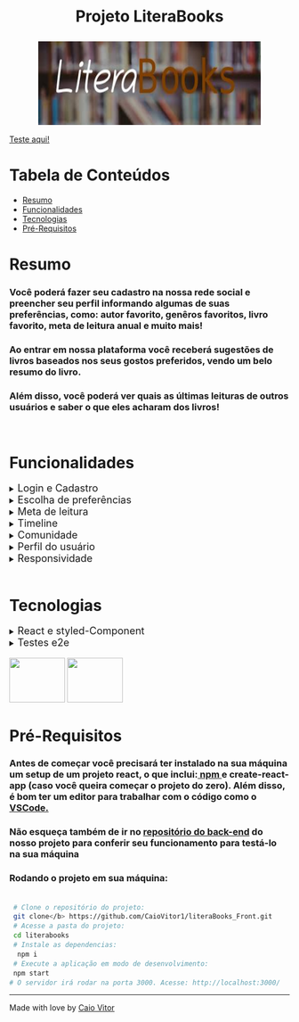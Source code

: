 # <p align = "center"> Projeto LiteraBooks </p>

<p align="center">
<img height="150" width="400" src="./src/assets/images/readme_img.jpeg"> <br>
</p>

<a href='https://literabooks.vercel.app/'>  Teste aqui!</a>

# Tabela de Conteúdos

* [Resumo](#resumo)
* [Funcionalidades](#funcionalidades)
* [Tecnologias](#tecnologias)
* [Pré-Requisitos](#pre-requisitos)

# Resumo
 <h3>Você poderá fazer seu cadastro na nossa rede social e preencher seu perfil informando algumas de suas preferências, como: autor favorito, genêros favoritos, livro favorito, meta de leitura anual e muito mais!</h3>
<h3>  Ao entrar em nossa plataforma você receberá sugestões de livros baseados nos seus gostos preferidos, vendo um belo resumo do livro. </h3> 
<h3>  Além disso, você poderá ver quais as últimas leituras de outros usuários e saber o que eles acharam dos livros! </h3><br>


# Funcionalidades
<details>
    <summary><font size="4">Login e Cadastro </font></summary>
   
</details>

<details>
    <summary><font size="4">Escolha de preferências</font></summary>
   <h3> -  Ao realizar o cadastro você fornece informações sobre seus gostos literários que ficaram salvos no nosso banco de dados e será usado para nos ajudar a fornecer as melhores indicações de livros para você! 🙂</h3>
   

</details>

<details>
    <summary><font size="4">Meta de leitura</font></summary>
   <h3> -  Aqui você nos dirá quantos livros pretende ler esse ano. </h3>
   <h3> -  Que tal se desafiar e tentar bater a meta? 😉 </h3> 
</details>

<details>
    <summary><font size="4">Timeline</font></summary>
   <h3> -  Aqui você terá uma série de indicações literárias para você. Tudo isso pensado e personalizado especialmente para você! </h3>
   <h3> -  Clique nas nossas indicações e veja um breve resumo do livro, quem sabe ele não pode ser sua próxima leitura? 🙃 </h3>
  
</details>

<details>
    <summary><font size="4">Comunidade</font></summary>
   <h3> -  Na página de nossa comunidade você poderá ver quais nossos outro usuários que são leitores assíduos assim como você!</h3>
   <h3> -  Conheça os gêneros literários preferidos de seus amigos!</h3> 
   <h3> -  Veja qual livro e autor preferido do seus amigos!</h3> 
</details> 

<details>
    <summary><font size="4">Perfil do usuário</font></summary>
   <h3> -  Aqui você verá um resumo de seus gostos literários preferidos </h3>
   <h3> -  Veja também quais as resenhas literárias você já escreveu </h3>
   <h3> -  Não escreveu nenhuma? Não perde tempo, faz aquele resumo bem legal do seu livro preferido e convença seus amigos a lerem também!! </h3>
</details>
<details>
    <summary><font size="4"> Responsividade</font></summary>
   <h3>   Que tal acessar nossa plataforma do seu celular? Ou do seu tableta? Ou então você é do tipo que prefere computador?  </h3>
   <h3>  Não importa, aqui você fica livre para acessar nossa rede social de onde você quiser, pois nosso site é totalmente responsivo.  </h3>
</details>


<br>

# Tecnologias

<details>
    <summary><font size="4">React e styled-Component</font></summary>
  <h3> Nesse projeto fizemos uma Single-Page Application (SPA) para uma rede social onde usuário compartilham suas experiências literárias, usando React Router, styled component e consumindo uma API!</h3>
</details>

<details>
    <summary><font size="4">Testes e2e</font></summary>
  <h3> Realizamos testes de ponta a ponta utilizando a tecnologia cypress para testarmos a integração do nosso front-end e do nosso Back-End e garantir o correto funcionamento da nossa rede social.</h3>
</details>

<br>
<div display='flex'>
<img  height="80" width="100" src="https://cdn.jsdelivr.net/gh/devicons/devicon/icons/react/react-original-wordmark.svg" /> 
<img height="80" width="100" src="https://cdn.jsdelivr.net/gh/devicons/devicon/icons/jest/jest-plain.svg" />
</div>


# Pré-Requisitos


<h3> Antes de começar você precisará ter instalado na sua máquina um setup de um projeto react, o que inclui:<a href='https://www.devmedia.com.br/como-instalar-o-node-js-npm-e-o-react-no-windows/40329'> npm </a> e create-react-app (caso você queira começar o projeto do zero). Além disso, é bom ter um editor para trabalhar com o código como o <a href='https://code.visualstudio.com/download' > VSCode.</a> </h3>
<h3> Não esqueça também de ir no <a href='https://github.com/CaioVitor1/literaBooks_back' > repositório do back-end</a> do nosso projeto para conferir seu funcionamento para testá-lo na sua máquina  </h3>
<h3> <b>Rodando o projeto em sua máquina:</b> </h3>

```bash

 # Clone o repositório do projeto:
 git clone</b> https://github.com/CaioVitor1/literaBooks_Front.git
 # Acesse a pasta do projeto:
 cd literabooks
 # Instale as dependencias:
  npm i
 # Execute a aplicação em modo de desenvolvimento: 
 npm start
# O servidor irá rodar na porta 3000. Acesse: http://localhost:3000/ 
```

---

Made with love by <a href='https://www.linkedin.com/in/caiovitor33/'> Caio Vitor </a>


    
